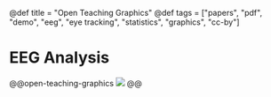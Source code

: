 @def title = "Open Teaching Graphics"
@def tags = ["papers", "pdf", "demo", "eeg", "eye tracking", "statistics", "graphics", "cc-by"]

# EEG Analysis


@@open-teaching-graphics
[![](/assets/teaching-resources/open-teaching-graphics/EEG_analysis.png)](/assets/teaching-resources/open-teaching-graphics/pdf/EEG_analysis.pdf)
@@


